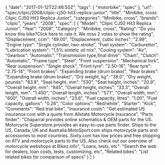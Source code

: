 {
    "date": "2017-01-12T22:46:50Z",
    "tags": [
        "motorbike",
        "spec"
    ],
    "url": "spec\/clipic\/2008\/clipic-cj50-hit3-replica-junior",
    "title": "Minibike, cross Clipic CJ50 Hit3 Replica Junior",
    "categories": "Minibike, cross",
    "brands": "clipic",
    "years": "2008",
    "spec": [
        {
            "Model": "Clipic CJ50 Hit3 Replica Junior",
            "Year": "2008",
            "Category": "Minibike, cross",
            "Rating": "Do you know this bike?Click here to rate it. We miss 2 votes to show the rating",
            "Displacement, ccm": "49.00",
            "Displacement, cubic inches": "2.99",
            "Engine type": "Single cylinder, two-stroke",
            "Fuel system": "Carburettor",
            "Lubrication system": "1,5% sintetic oil mix",
            "Cooling system": "Air",
            "Gearbox": "Automatic",
            "Transmission type,final drive": "Chain",
            "Clutch": "Automatic",
            "Frame type": "Steel",
            "Front suspension": "Mechanical fork",
            "Rear suspension": "Single shock",
            "Front tyre": "2.50-16",
            "Rear tyre": "2.75-14",
            "Front brakes": "Expanding brake (drum brake)",
            "Rear brakes": "Expanding brake (drum brake)",
            "Dry weight, kg": "38.0",
            "Dry weight, pounds": "83.8",
            "Seat height, mm": "530",
            "Seat height, inches": "20.9",
            "Overall height, mm": "845",
            "Overall height, inches": "33.3",
            "Overall length, mm": "1.450",
            "Overall length, inches": "57.1",
            "Overall width, mm": "600",
            "Overall width, inches": "23.6",
            "Fuel capacity, litres": "1.00",
            "Fuel capacity, gallons": "0.26",
            "Color options": "Red\/white",
            "Starter": "Kick",
            "Comments": "Red trial bike",
            "Insurance costs": "Get estimated US insurance cost with a quote from Allstate Motorcycle Insurance",
            "Parts finder": "Chaparral provides online schematics & OEM parts for the US.   Motorcycle Superstore provides an easy-to-use parts finder. Ships to the US, Canada, UK and Australia.MotoSport.com ships motorcycle parts and accessories to most countries.    Sixity.com has low prices and free shipping on ATV and motorcycle parts to the US. Also check out our overview of motorcycle webshops at Bikez.info",
            "Loans, tests, etc": "Search the web for dealers, loan costs, tests, customizing, etc",
            "Related bikes": "List related bikes for comparison of specs"
        }
    ]
}